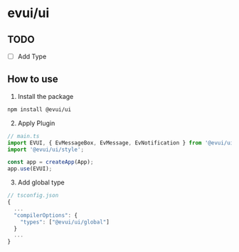 # evui/ui

## TODO

- [ ] Add Type

## How to use

1. Install the package

```bash
npm install @evui/ui
```

2. Apply Plugin

```typescript
// main.ts
import EVUI, { EvMessageBox, EvMessage, EvNotification } from '@evui/ui';
import '@evui/ui/style';

const app = createApp(App);
app.use(EVUI);
```

3. Add global type

```typescript
// tsconfig.json
{
  ...
  "compilerOptions": {
    "types": ["@evui/ui/global"]
  }
  ...
}
```
